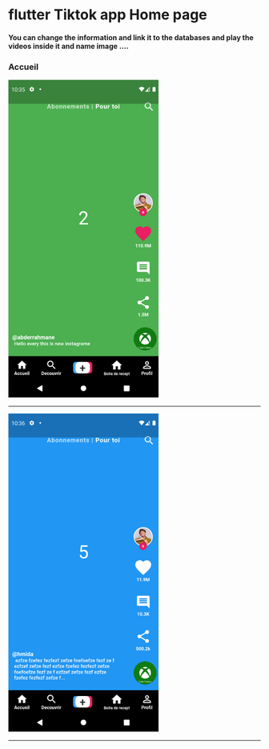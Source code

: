  <h1> flutter Tiktok app Home page </h1> 
 
<h4> You can change the information and link it to the databases and play the videos inside it and name image ....</h4>

<h3>Accueil</h3>

<img src="https://github.com/abenkoula71/Flutter-tiktok-app--homepage/blob/main/Screenshot_1633775733.png" width="300" /> 

<hr>
<img src="https://github.com/abenkoula71/Flutter-tiktok-app--homepage/blob/main/Screenshot_1633775801.png" width="300" />

<hr>
